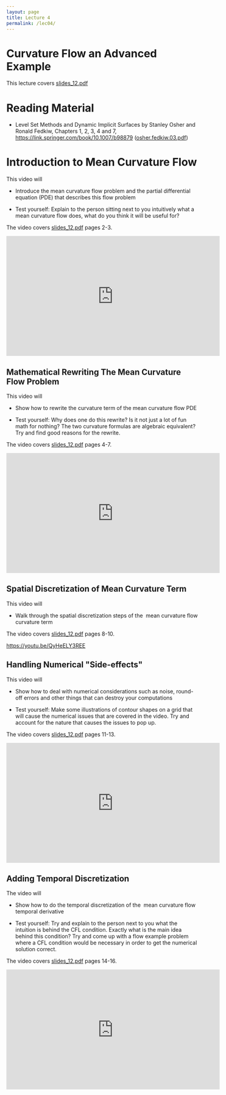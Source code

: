 ```yaml
---
layout: page
title: Lecture 4
permalink: /lec04/
---
```


<h1>Curvature Flow an Advanced Example</h1>

<p>This lecture covers <a class="instructure_file_link instructure_scribd_file inline_disabled" title="slides_12.pdf" href="https://absalon.ku.dk/courses/72771/files/8258602?wrap=1" target="_blank" rel="noopener" data-api-endpoint="https://absalon.ku.dk/api/v1/courses/72771/files/8258602" data-api-returntype="File">slides_12.pdf</a></p>
<h1>Reading Material</h1>
<ul>
    <li>Level Set Methods and Dynamic Implicit Surfaces by Stanley Osher and Ronald Fedkiw, Chapters 1, 2, 3, 4 and 7, <a href="https://link.springer.com/book/10.1007/b98879" target="_blank" rel="noopener">https://link.springer.com/book/10.1007/b98879</a> (<a class="instructure_file_link instructure_scribd_file inline_disabled" title="osher.fedkiw.03.pdf" href="https://absalon.ku.dk/courses/72771/files/8258596?wrap=1" target="_blank" rel="noopener" data-api-endpoint="https://absalon.ku.dk/api/v1/courses/72771/files/8258596" data-api-returntype="File">osher.fedkiw.03.pdf</a>)&nbsp;</li>
</ul>
<h1>Introduction to Mean Curvature Flow</h1>
<p>This video will</p>
<ul>
    <li>
        <p>Introduce the mean curvature flow problem and the partial differential equation (PDE) that describes this flow problem</p>
    </li>
    <li>Test yourself: Explain to the person sitting next to you intuitively what a mean curvature flow does, what do you think it will be useful for?</li>
</ul>
<p>The video covers<span>&nbsp;</span><span class="instructure_file_holder link_holder"><a class="inline_disabled" href="https://absalon.ku.dk/courses/72771/files/folder/slides?preview=4301084" target="_blank" rel="noopener">slides_12.pdf</a> pages 2-3.</span></p>
<p>
<iframe width="560" height="315" src="https://www.youtube.com/embed/HjAd6UvF-Pg?si=rSVKoZcpcHP4Rvbt" title="YouTube video player" frameborder="0" allow="accelerometer; autoplay; clipboard-write; encrypted-media; gyroscope; picture-in-picture; web-share" referrerpolicy="strict-origin-when-cross-origin" allowfullscreen></iframe>
</p>
<h2>Mathematical Rewriting The Mean Curvature Flow Problem</h2>
<p>This video will</p>
<ul>
    <li>
        <p>Show how to rewrite the curvature term of the mean curvature flow PDE</p>
    </li>
    <li>Test yourself: Why does one do this rewrite? Is it not just a lot of fun math for nothing? The two curvature formulas are algebraic equivalent? Try and find good reasons for the rewrite.</li>
</ul>
<p>The video covers<span>&nbsp;</span><span class="instructure_file_holder link_holder"><a class="inline_disabled" href="https://absalon.ku.dk/courses/72771/files/folder/slides?preview=4301084" target="_blank" rel="noopener">slides_12.pdf</a> pages 4-7.</span></p>
<p>
<iframe width="560" height="315" src="https://www.youtube.com/embed/DI0qKmke_OU?si=TsQpqdHvaQZY8NVO" title="YouTube video player" frameborder="0" allow="accelerometer; autoplay; clipboard-write; encrypted-media; gyroscope; picture-in-picture; web-share" referrerpolicy="strict-origin-when-cross-origin" allowfullscreen></iframe>
</p>
<h2>Spatial Discretization of Mean Curvature Term</h2>
<p>This video will</p>
<ul>
    <li>
        <p>Walk through the spatial discretization steps of the&nbsp; mean curvature flow curvature term</p>
    </li>
</ul>
<p>The video covers<span>&nbsp;</span><span class="instructure_file_holder link_holder"><a class="inline_disabled" href="https://absalon.ku.dk/courses/72771/files/folder/slides?preview=4301084" target="_blank" rel="noopener">slides_12.pdf</a> pages 8-10.</span></p>
<p><a href="https://youtu.be/QyHeELY3REE" target="_blank" rel="noopener">https://youtu.be/QyHeELY3REE</a></p>
<h2><a href="https://youtu.be/QyHeELY3REE" target="_blank" rel="noopener"></a>Handling Numerical "Side-effects"&nbsp;</h2>
<p>This video will</p>
<ul>
    <li>
        <p>Show how to deal with numerical considerations such as noise, round-off errors and other things that can destroy your computations</p>
    </li>
    <li>Test yourself: Make some illustrations of contour shapes on a grid that will cause the numerical issues that are covered in the video. Try and account for the nature that causes the issues to pop up.&nbsp;</li>
</ul>
<p>The video covers<span>&nbsp;</span><span class="instructure_file_holder link_holder"><a class="inline_disabled" href="https://absalon.ku.dk/courses/72771/files/folder/slides?preview=4301084" target="_blank" rel="noopener">slides_12.pdf</a> pages 11-13.</span></p>
<p>
<iframe width="560" height="315" src="https://www.youtube.com/embed/YqMJ16qAxG4?si=p4lyHatQkEh2TJtl" title="YouTube video player" frameborder="0" allow="accelerometer; autoplay; clipboard-write; encrypted-media; gyroscope; picture-in-picture; web-share" referrerpolicy="strict-origin-when-cross-origin" allowfullscreen></iframe>
</p>

<h2>Adding Temporal Discretization</h2>
<p>The video will</p>
<ul>
    <li>
        <p>Show how to do the temporal discretization of the&nbsp; mean curvature flow temporal derivative</p>
    </li>
    <li>Test yourself: Try and explain to the person next to you what the intuition is behind the CFL condition. Exactly what is the main idea behind this condition? Try and come up with a flow example problem where a CFL condition would be necessary in order to get the numerical solution correct.</li>
</ul>
<p>The video covers<span>&nbsp;</span><span class="instructure_file_holder link_holder"><a class="inline_disabled" href="https://absalon.ku.dk/courses/72771/files/folder/slides?preview=4301084" target="_blank" rel="noopener">slides_12.pdf</a> pages 14-16.</span></p>
<p>
<iframe width="560" height="315" src="https://www.youtube.com/embed/wZRX6FFZn0I?si=UGP2GA7ZBgN3YSyK" title="YouTube video player" frameborder="0" allow="accelerometer; autoplay; clipboard-write; encrypted-media; gyroscope; picture-in-picture; web-share" referrerpolicy="strict-origin-when-cross-origin" allowfullscreen></iframe>
</p>